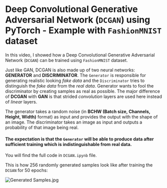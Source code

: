 # Deep Convolutional Generative Adversarial Network (`DCGAN`) using PyTorch - Example with `FashionMNIST` dataset

In this video, I showed how a Deep Convolutional Generative Adversarial Network (`DCGAN`) can be trained using `FashionMNIST` dataset.

Just like GAN, DCGAN is also made up of two neural networks: __GENERATOR__ and __DISCRIMINATOR__. The `Generator` is responsible for generating realistic looking _fake data_ and the `Discriminator` tries to distinguish the _fake data_ from the _real data_. Generator wants to fool the discriminator by creating samples as real as possible. The major difference of __DCGAN__ with __GAN__ is that strided _convolution_ layers are used here instead of _linear_ layers. 

The generator takes a random noise (in __BCHW (Batch size, Channels, Height, Width)__ format) as input and provides the output with the shape of an image. The discriminator takes an image as input and outputs a probability of that image being real.

#### The expectation is that the `Generator` will be able to produce data after sufficient training which is indistinguishable from real data.

You will find the full code in `DCGAN.ipynb` file.

This is how 256 randomly generated samples look like after training the `DCGAN` for 50 epochs:

![Generated Samples.jpg](https://github.com/randomaccess2023/MG2023/blob/main/Video%2048/Generated%20samples.jpg "Generated samples from noise")
